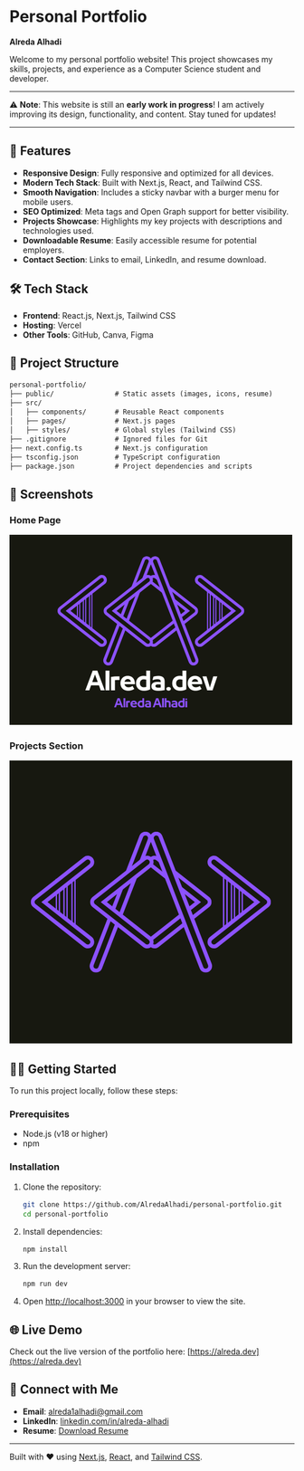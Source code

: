 # Personal Portfolio
**Alreda Alhadi**  

Welcome to my personal portfolio website! This project showcases my skills, projects, and experience as a Computer Science student and developer.

---

⚠️ **Note**: This website is still an **early work in progress**! I am actively improving its design, functionality, and content. Stay tuned for updates!

---

## 🚀 Features

- **Responsive Design**: Fully responsive and optimized for all devices.
- **Modern Tech Stack**: Built with Next.js, React, and Tailwind CSS.
- **Smooth Navigation**: Includes a sticky navbar with a burger menu for mobile users.
- **SEO Optimized**: Meta tags and Open Graph support for better visibility.
- **Projects Showcase**: Highlights my key projects with descriptions and technologies used.
- **Downloadable Resume**: Easily accessible resume for potential employers.
- **Contact Section**: Links to email, LinkedIn, and resume download.

## 🛠️ Tech Stack

- **Frontend**: React.js, Next.js, Tailwind CSS
- **Hosting**: Vercel
- **Other Tools**: GitHub, Canva, Figma

## 📂 Project Structure

```
personal-portfolio/
├── public/               # Static assets (images, icons, resume)
├── src/
│   ├── components/       # Reusable React components
│   ├── pages/            # Next.js pages
│   ├── styles/           # Global styles (Tailwind CSS)
├── .gitignore            # Ignored files for Git
├── next.config.ts        # Next.js configuration
├── tsconfig.json         # TypeScript configuration
├── package.json          # Project dependencies and scripts
```

## 📸 Screenshots

### Home Page
![Home Page](public/alreda-dev-social-banner.png)

### Projects Section
![Projects Section](public/alreda-dev-logo.png)

## 🧑‍💻 Getting Started

To run this project locally, follow these steps:

### Prerequisites

- Node.js (v18 or higher)
- npm

### Installation

1. Clone the repository:
   ```bash
   git clone https://github.com/AlredaAlhadi/personal-portfolio.git
   cd personal-portfolio
   ```

2. Install dependencies:
   ```bash
   npm install
   ```

3. Run the development server:
   ```bash
   npm run dev
   ```

4. Open [http://localhost:3000](http://localhost:3000) in your browser to view the site.

## 🌐 Live Demo

Check out the live version of the portfolio here: [https://alreda.dev](https://alreda.dev)

## 🤝 Connect with Me

- **Email**: [alreda1alhadi@gmail.com](mailto:alreda1alhadi@gmail.com)
- **LinkedIn**: [linkedin.com/in/alreda-alhadi](https://www.linkedin.com/in/alreda-alhadi)
- **Resume**: [Download Resume](public/Resume.pdf)

---

Built with ❤️ using [Next.js](https://nextjs.org), [React](https://reactjs.org), and [Tailwind CSS](https://tailwindcss.com).
